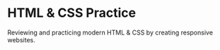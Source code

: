 # HTML &amp; CSS Practice
Reviewing and practicing modern HTML &amp; CSS by creating responsive websites.
